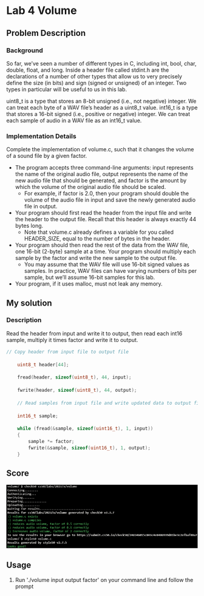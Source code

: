 # Lab 4 Volume

## Problem Description

### Background

So far, we’ve seen a number of different types in C, including int, bool, char, double, float, and long. Inside a header file called stdint.h are the declarations of a number of other types that allow us to very precisely define the size (in bits) and sign (signed or unsigned) of an integer. Two types in particular will be useful to us in this lab.

uint8_t is a type that stores an 8-bit unsigned (i.e., not negative) integer. We can treat each byte of a WAV file’s header as a uint8_t value.
int16_t is a type that stores a 16-bit signed (i.e., positive or negative) integer. We can treat each sample of audio in a WAV file as an int16_t value.

### Implementation Details

Complete the implementation of volume.c, such that it changes the volume of a sound file by a given factor.

- The program accepts three command-line arguments: input represents the name of the original audio file, output represents the name of the new audio file that should be generated, and factor is the amount by which the volume of the original audio file should be scaled.
  - For example, if factor is 2.0, then your program should double the volume of the audio file in input and save the newly generated audio file in output.
- Your program should first read the header from the input file and write the header to the output file. Recall that this header is always exactly 44 bytes long.
  - Note that volume.c already defines a variable for you called HEADER_SIZE, equal to the number of bytes in the header.
- Your program should then read the rest of the data from the WAV file, one 16-bit (2-byte) sample at a time. Your program should multiply each sample by the factor and write the new sample to the output file.
  - You may assume that the WAV file will use 16-bit signed values as samples. In practice, WAV files can have varying numbers of bits per sample, but we’ll assume 16-bit samples for this lab.
- Your program, if it uses malloc, must not leak any memory.

## My solution

### Description

Read the header from input and write it to output, then read each int16 sample, multiply it times factor and write it to output.

```c
// Copy header from input file to output file

    uint8_t header[44];

    fread(header, sizeof(uint8_t), 44, input);

    fwrite(header, sizeof(uint8_t), 44, output);

    // Read samples from input file and write updated data to output file

    int16_t sample;

    while (fread(&sample, sizeof(uint16_t), 1, input))
    {
        sample *= factor;
        fwrite(&sample, sizeof(uint16_t), 1, output);
    }
```

## Score

![All good](./Resources/Score.png)

## Usage

1. Run './volume input output factor' on your command line and follow the prompt